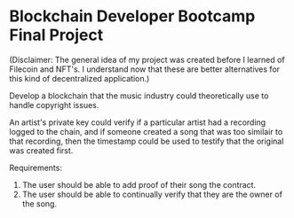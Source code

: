 # Blockchain Developer Bootcamp Final Project
(Disclaimer: The general idea of my project was created before I learned of Filecoin and NFT's. I understand now that these are better alternatives for this kind of decentralized application.)


Develop a blockchain that the music industry could theoretically use to handle copyright issues.

An artist's private key could verify if a particular artist had a recording logged to the chain, and if someone created a song that was too similair to that recording, then the timestamp could be used to testify that the original was created first.

Requirements:
 1. The user should be able to add proof of their song the contract.
 2. The user should be able to continually verify that they are the owner of the song.

